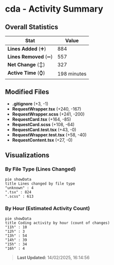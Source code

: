 # cda - Activity Summary 

## Overall Statistics

| Stat                   | Value                                                             |
| ---------------------- | ----------------------------------------------------------------- |
| **Lines Added** (➕)   | 884                                          |
| **Lines Removed** (➖) | 557                                        |
| **Net Change** (↕)    | 327                |
| **Active Time** (⌚)   | 198 minutes |


## Modified Files
- **.gitignore** (+3, -1)
- **RequestWrapper.tsx** (+240, -167)
- **RequestWrapper.scss** (+241, -200)
- **RequestCard.tsx** (+164, -85)
- **RequestCard.scss** (+108, -64)
- **RequestCard.test.tsx** (+43, -0)
- **RequestWrapper.test.tsx** (+58, -40)
- **RequestContent.tsx** (+27, -0)

## Visualizations

### By File Type (Lines Changed)

```mermaid
pie showData
title Lines changed by file type
"unknown" : 4
".tsx" : 824
".scss" : 613
```

### By Hour (Estimated Activity Count)

```mermaid
pie showData
title Coding activity by hour (count of changes)
"11h" : 10
"12h" : 3
"13h" : 54
"14h" : 39
"15h" : 34
"16h" : 4
```


> **Last Updated:** 14/02/2025, 16:14:56